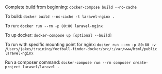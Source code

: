 Complete build from beginning: `docker-compose build --no-cache`

To build: `docker build --no-cache -t laravel-nginx .`

To run: `docker run --rm -p 80:80 laravel-nginx`

To up docker: `docker-compose up [optional --build]`

To run with specific mounting point for nginx: `docker run --rm -p 80:80 -v /Users/jakes/training/football-finder-docker/src/:/var/www/html/public laravel-nginx`

Run a composer command: `docker-compose run --rm composer create-project laravel/laravel .`
